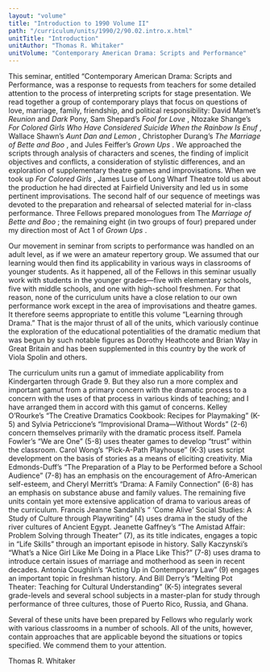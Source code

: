 ```yaml
---
layout: "volume"
title: "Introduction to 1990 Volume II"
path: "/curriculum/units/1990/2/90.02.intro.x.html"
unitTitle: "Introduction"
unitAuthor: "Thomas R. Whitaker"
unitVolume: "Contemporary American Drama: Scripts and Performance"
---
```

<body>
<p>
This seminar, entitled “Contemporary American Drama: Scripts and Performance, was a response to requests from teachers for some detailed attention to the process of interpreting scripts for stage presentation. We read together a group of contemporary plays that focus on questions of love, marriage, family, friendship, and political responsibility: David Mamet’s
<i>
Reunion
</i>
and
<i>
Dark
</i>
Pony, Sam Shepard’s
<i>
Fool for Love
</i>
, Ntozake Shange’s
<i>
For Colored Girls Who Have Considered Suicide When the Rainbow Is Enuf
</i>
, Wallace Shawn’s
<i>
Aunt Dan and Lemon
</i>
, Christopher Durang’s
<i>
The Marriage of Bette and Boo
</i>
, and Jules Feiffer’s
<i>
Grown Ups
</i>
. We approached the scripts through analysis of characters and scenes, the finding of implicit objectives and conflicts, a consideration of stylistic differences, and an exploration of supplementary theatre games and improvisations. When we took up
<i>
For Colored Girls
</i>
, James Luse of Long Wharf Theatre told us about the production he had directed at Fairfield University and led us in some pertinent improvisations. The second half of our sequence of meetings was devoted to the preparation and rehearsal of selected material for in-class performance. Three Fellows prepared monologues from The
<i>
Marriage of Bette and Boo
</i>
; the remaining eight (in two groups of four) prepared under my direction most of Act 1 of
<i>
Grown Ups
</i>
.
</p>
<p>
Our movement in seminar from scripts to performance was handled on an adult level, as if we were an amateur repertory group. We assumed that our learning would then find its applicability in various ways in classrooms of younger students. As it happened, all of the Fellows in this seminar usually work with students in the younger grades—five with elementary schools, five with middle schools, and one with high-school freshmen. For that reason, none of the curriculum units have a close relation to our own performance work except in the area of improvisations and theatre games. It therefore seems appropriate to entitle this volume “Learning through Drama.” That is the major thrust of all of the units, which variously continue the exploration of the educational potentialities of the dramatic medium that was begun by such notable figures as Dorothy Heathcote and Brian Way in Great Britain and has been supplemented in this country by the work of Viola Spolin and others.
</p>
<p>
The curriculum units run a gamut of immediate applicability from Kindergarten through Grade 9. But they also run a more complex and important gamut from a primary concern with the dramatic process to a concern with the uses of that process in various kinds of teaching; and I have arranged them in accord with this gamut of concerns. Kelley O’Rourke’s “The Creative Dramatics Cookbook: Recipes for Playmaking” (K-5) and Sylvia Petriccione’s “Improvisional Drama—Without Words” (2-6) concern themselves primarily with the dramatic process itself. Pamela Fowler’s “We are One” (5-8) uses theater games to develop “trust” within the classroom. Carol Wong’s “Pick-A-Path Playhouse” (K-3) uses script development on the basis of stories as a means of eliciting creativity. Mia Edmonds-Duff’s “The Preparation of a Play to be Performed before a School Audience” (7-8) has an emphasis on the encouragement of Afro-American self-esteem, and Cheryl Merritt’s “Drama: A Family Connection” (6-8) has an emphasis on substance abuse and family values. The remaining five units contain yet more extensive application of drama to various areas of the curriculum. Francis Jeanne Sandahl’s “ ‘Come Alive’ Social Studies: A Study of Culture through Playwriting” (4) uses drama in the study of the river cultures of Ancient Egypt. Jeanette Gaffney’s “The Amistad Affair: Problem Solving through Theater” (7), as its title indicates, engages a topic in “Life Skills” through an important episode in history. Sally Kaczynski’s “What’s a Nice Girl Like Me Doing in a Place Like This?” (7-8) uses drama to introduce certain issues of marriage and motherhood as seen in recent decades. Antonia Coughlin’s “Acting Up in Contemporary Law” (9) engages an important topic in freshman history. And Bill Derry’s “Melting Pot Theater: Teaching for Cultural Understanding” (K-5) integrates several grade-levels and several school subjects in a master-plan for study through performance of three cultures, those of Puerto Rico, Russia, and Ghana.
</p>
<p>
Several of these units have been prepared by Fellows who regularly work with various classrooms in a number of schools. All of the units, however, contain approaches that are applicable beyond the situations or topics specified. We commend them to your attention.
</p>
<p>
Thomas R. Whitaker
</p>
</body>